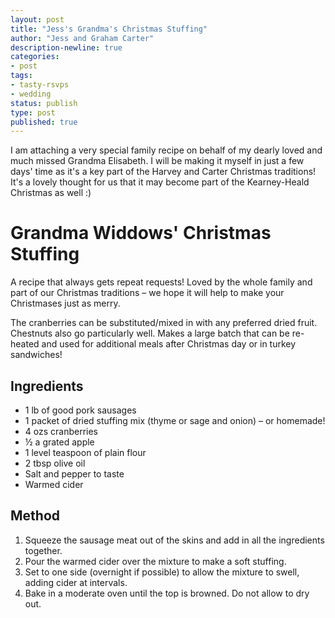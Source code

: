 ```yaml
---
layout: post
title: "Jess's Grandma's Christmas Stuffing"
author: "Jess and Graham Carter"
description-newline: true
categories:
- post
tags:
- tasty-rsvps
- wedding
status: publish
type: post
published: true
---
```


I am attaching a very special family recipe on behalf of my dearly loved and much missed Grandma Elisabeth. I will be making it myself in just a few days' time as it's a key part of the Harvey and Carter Christmas traditions! It's a lovely thought for us that it may become part of the Kearney-Heald Christmas as well :)

# Grandma Widdows' Christmas Stuffing

A recipe that always gets repeat requests! Loved by the whole family and part of our Christmas traditions – we hope it will help to make your Christmases just as merry.

The cranberries can be substituted/mixed in with any preferred dried fruit. Chestnuts also go particularly well. Makes a large batch that can be re-heated and used for additional meals after Christmas day or in turkey sandwiches!

## Ingredients

* 1 lb of good pork sausages
* 1 packet of dried stuffing mix (thyme or sage and onion) – or homemade!
* 4 ozs cranberries
* ½ a grated apple
* 1 level teaspoon of plain flour
* 2 tbsp olive oil
* Salt and pepper to taste
* Warmed cider

## Method

1. Squeeze the sausage meat out of the skins and add in all the ingredients together.
1. Pour the warmed cider over the mixture to make a soft stuffing.
1. Set to one side (overnight if possible) to allow the mixture to swell, adding cider at intervals.
1. Bake in a moderate oven until the top is browned. Do not allow to dry out.
